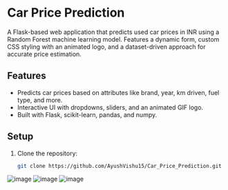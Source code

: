 # Car Price Prediction

A Flask-based web application that predicts used car prices in INR using a Random Forest machine learning model. Features a dynamic form, custom CSS styling with an animated logo, and a dataset-driven approach for accurate price estimation.

## Features
- Predicts car prices based on attributes like brand, year, km driven, fuel type, and more.
- Interactive UI with dropdowns, sliders, and an animated GIF logo.
- Built with Flask, scikit-learn, pandas, and numpy.

## Setup
1. Clone the repository:
   ```bash
   git clone https://github.com/AyushVishu15/Car_Price_Prediction.git
![image](https://github.com/user-attachments/assets/3a1a73f4-0505-4814-bc03-dc93950e38ce)
![image](https://github.com/user-attachments/assets/d671f35c-43f8-4e9d-a5ac-a2cd9db97868)
![image](https://github.com/user-attachments/assets/9e013f26-806f-4514-9e5f-be4c4ab2ad6f)
